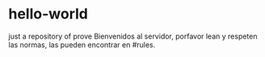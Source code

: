 # hello-world
just a repository of prove
Bienvenidos al servidor, porfavor lean y respeten las normas, las pueden encontrar en #rules.
